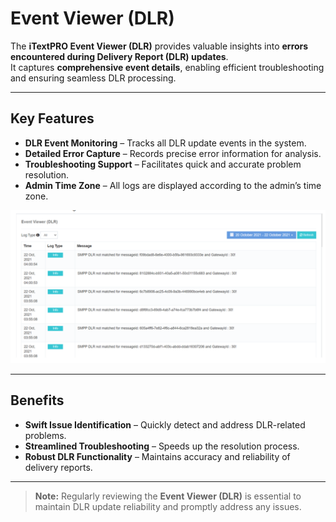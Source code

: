 # Event Viewer (DLR)

The **iTextPRO Event Viewer (DLR)** provides valuable insights into **errors encountered during Delivery Report (DLR) updates**.  
It captures **comprehensive event details**, enabling efficient troubleshooting and ensuring seamless DLR processing.

---

## Key Features
- **DLR Event Monitoring** – Tracks all DLR update events in the system.
- **Detailed Error Capture** – Records precise error information for analysis.
- **Troubleshooting Support** – Facilitates quick and accurate problem resolution.
- **Admin Time Zone** – All logs are displayed according to the admin’s time zone.

![Event Viewer DLR](images/eventviewerdlr1.png)

---

## Benefits
- **Swift Issue Identification** – Quickly detect and address DLR-related problems.
- **Streamlined Troubleshooting** – Speeds up the resolution process.
- **Robust DLR Functionality** – Maintains accuracy and reliability of delivery reports.

---

> **Note:** Regularly reviewing the **Event Viewer (DLR)** is essential to maintain DLR update reliability and promptly address any issues.
